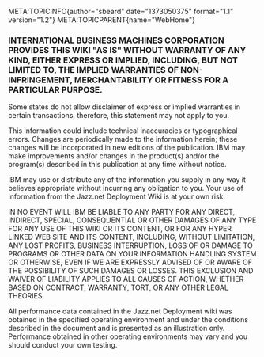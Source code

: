 META:TOPICINFO{author="sbeard" date="1373050375" format="1.1"
version="1.2"} META:TOPICPARENT{name="WebHome"}

### INTERNATIONAL BUSINESS MACHINES CORPORATION PROVIDES THIS WIKI "AS IS" WITHOUT WARRANTY OF ANY KIND, EITHER EXPRESS OR IMPLIED, INCLUDING, BUT NOT LIMITED TO, THE IMPLIED WARRANTIES OF NON-INFRINGEMENT, MERCHANTABILITY OR FITNESS FOR A PARTICULAR PURPOSE.

Some states do not allow disclaimer of express or implied warranties in
certain transactions, therefore, this statement may not apply to you.

This information could include technical inaccuracies or typographical
errors. Changes are periodically made to the information herein; these
changes will be incorporated in new editions of the publication. IBM may
make improvements and/or changes in the product(s) and/or the program(s)
described in this publication at any time without notice.

IBM may use or distribute any of the information you supply in any way
it believes appropriate without incurring any obligation to you. Your
use of information from the Jazz.net Deployment Wiki is at your own
risk.

IN NO EVENT WILL IBM BE LIABLE TO ANY PARTY FOR ANY DIRECT, INDIRECT,
SPECIAL, CONSEQUENTIAL OR OTHER DAMAGES OF ANY TYPE FOR ANY USE OF THIS
WIKI OR ITS CONTENT, OR FOR ANY HYPER LINKED WEB SITE AND ITS CONTENT,
INCLUDING, WITHOUT LIMITATION, ANY LOST PROFITS, BUSINESS INTERRUPTION,
LOSS OF OR DAMAGE TO PROGRAMS OR OTHER DATA ON YOUR INFORMATION HANDLING
SYSTEM OR OTHERWISE, EVEN IF WE ARE EXPRESSLY ADVISED OF OR AWARE OF THE
POSSIBILITY OF SUCH DAMAGES OR LOSSES. THIS EXCLUSION AND WAIVER OF
LIABILITY APPLIES TO ALL CAUSES OF ACTION, WHETHER BASED ON CONTRACT,
WARRANTY, TORT, OR ANY OTHER LEGAL THEORIES.

All performance data contained in the Jazz.net Deployment wiki was
obtained in the specified operating environment and under the conditions
described in the document and is presented as an illustration only.
Performance obtained in other operating environments may vary and you
should conduct your own testing.
